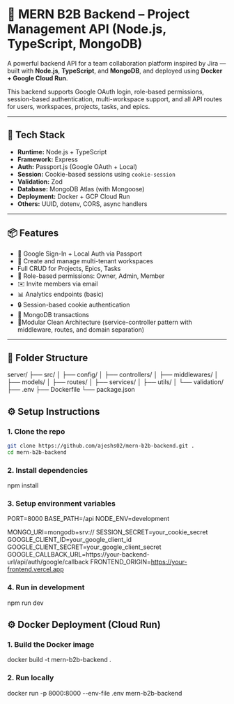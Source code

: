 # 🧠 MERN B2B Backend – Project Management API (Node.js, TypeScript, MongoDB)

A powerful backend API for a team collaboration platform inspired by Jira — built with **Node.js**, **TypeScript**, and **MongoDB**, and deployed using **Docker + Google Cloud Run**.

This backend supports Google OAuth login, role-based permissions, session-based authentication, multi-workspace support, and all API routes for users, workspaces, projects, tasks, and epics.

---

## 🚀 Tech Stack

- **Runtime:** Node.js + TypeScript
- **Framework:** Express
- **Auth:** Passport.js (Google OAuth + Local)
- **Session:** Cookie-based sessions using `cookie-session`
- **Validation:** Zod
- **Database:** MongoDB Atlas (with Mongoose)
- **Deployment:** Docker + GCP Cloud Run
- **Others:** UUID, dotenv, CORS, async handlers

---

## 📦 Features

- 🔐 Google Sign-In + Local Auth via Passport
- 🏢 Create and manage multi-tenant workspaces
- Full CRUD for Projects, Epics, Tasks
- 👥 Role-based permissions: Owner, Admin, Member
- ✉️ Invite members via email
- 📊 Analytics endpoints (basic)
- 🔒 Session-based cookie authentication
- 💾 MongoDB transactions
- 📁Modular Clean Architecture (service-controller pattern with middleware, routes, and domain separation)

---

## 📁 Folder Structure

server/
├── src/
│ ├── config/
│ ├── controllers/
│ ├── middlewares/
│ ├── models/
│ ├── routes/
│ ├── services/
│ ├── utils/
│ └── validation/
├── .env
├── Dockerfile
└── package.json

## ⚙️ Setup Instructions

### 1. Clone the repo

```bash
git clone https://github.com/ajeshs02/mern-b2b-backend.git .
cd mern-b2b-backend
```

### 2. Install dependencies

npm install

### 3. Setup environment variables

PORT=8000
BASE_PATH=/api
NODE_ENV=development

MONGO_URI=mongodb+srv://<your-uri>
SESSION_SECRET=your_cookie_secret
GOOGLE_CLIENT_ID=your_google_client_id
GOOGLE_CLIENT_SECRET=your_google_client_secret
GOOGLE_CALLBACK_URL=https://your-backend-url/api/auth/google/callback
FRONTEND_ORIGIN=https://your-frontend.vercel.app

### 4. Run in development

npm run dev

## ⚙️ Docker Deployment (Cloud Run)

### 1. Build the Docker image

docker build -t mern-b2b-backend .

### 2. Run locally

docker run -p 8000:8000 --env-file .env mern-b2b-backend
